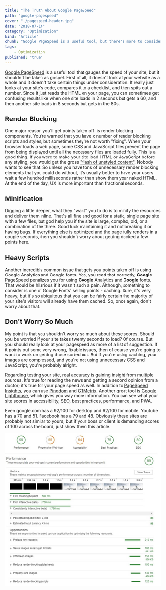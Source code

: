 ```yaml
---
title: "The Truth About Google PageSpeed"
path: "google-pagespeed"
cover: "./pagespeed-header.jpg"
date: "2018-07-14"
category: "Optimization"
kind: "Article"
chunk: "Google PageSpeed is a useful tool, but there's more to consider."
tags:
    - Optimization
published: "true"
---
```





[Google PageSpeed](https://developers.google.com/speed/pagespeed/insights/) is a useful tool that gauges the speed of your site, but it shouldn't be taken as gospel. First of all, it doesn't look at your website as a whole and it doesn't take certain things under consideration. It really just looks at your site's code, compares it to a checklist, and then spits out a number. Since it just reads the HTML on your page, you can sometimes get confusing results like when one site loads in 2 seconds but gets a 60, and then another site loads in 8 seconds but gets in the 80s.

## Render Blocking

One major reason you'll get points taken off  is render blocking components. You're warned that you have x number of render blocking scripts and styles, but sometimes they're not worth "fixing". When your browser loads a web page, some CSS and JavaScript files prevent the page from being displayed until all the necessary files are loaded fully. This is a good thing. If you were to make your site load HTML or JavaScript before any styling, you would get the gross ["flash of unstyled content"](https://www.techrepublic.com/blog/web-designer/how-to-prevent-flash-of-unstyled-content-on-your-websites/). Nobody wants to see that. So unless you have tons of unnecessary render blocking elements that you could do without, it's usually better to have your users wait a few hundred milliseconds rather than show them your naked HTML. At the end of the day, UX is more important than fractional seconds.

## Minification

Digging a little deeper, what they "want" you to do is to minify the resources and deliver them inline. That's all fine and good for a static, single page site with a few files, but god help you if the site is large, complex, old, or a combination of the three. Good luck maintaining it and not breaking it or having bugs. If everything else is optimized and the page fully renders in a couple seconds, then you shouldn't worry about getting docked a few points here.

## Heavy Scripts

Another incredibly common issue that gets you points taken off is using Google Analytics and Google fonts. Yes, you read that correctly, **Google** PageSpeed penalizes you for using **Google** Analytics and **Google** fonts. That would be hilarious if it wasn't such a pain. Although, something to consider is one of Google Fonts' selling points - caching. Sure, it's very heavy, but it's so ubiquitous that you can be fairly certain the majority of your site's visitors will already have them cached. So, once again, don't worry about that.

## Don't Worry So Much

My point is that you shouldn't worry so much about these scores. Should you be worried if your site takes twenty seconds to load? Of course. But you should really look at your pagespeed as more of a list of suggestion. If it points out some very wrong, fixable issues, then of course you're going to want to work on getting those sorted out. But if you're using caching, your images are compressed, and you're not using unnecessary CSS and JavaScript, you're probably alright.

Regarding testing your site, real accuracy is gaining insight from multiple sources. It's true for reading the news and getting a second opinion from a doctor; it's true for your page speed as well. In addition to [PageSpeed Insights](https://developers.google.com/speed/pagespeed/insights/), you can use [Pingdom](https://tools.pingdom.com/) and [GTMetrix](https://gtmetrix.com/). Another great tool is [Google Lighthouse](https://developers.google.com/web/tools/lighthouse/), which gives you way more information. You can see what your site scores in accessibility, SEO, best practices, performance, and PWA.

Even google.com has a 92/100 for desktop and 62/100 for mobile. Youtube has a 70 and 51. Facebook has a 79 and 48. Obviously these sites are probably not similar to yours, but if your boss or client is demanding scores of 100 across the board, just show them this article.

![Pagespeed](./pagespeed5.jpg)
